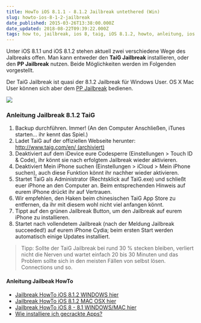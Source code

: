 ```yaml
---
title: HowTo iOS 8.1.1 - 8.1.2 Jailbreak untethered (Win)
slug: howto-ios-8-1-2-jailbreak
date_published: 2015-03-26T13:38:00.000Z
date_updated: 2018-08-22T09:39:22.000Z
tags: how to, jailbreak, ios 8, taig, iOS 8.1.2, howto, anleitung, ios 8.1.1, untethered, pp download, 25 pp
---
```


Unter iOS 8.1.1 und iOS 8.1.2 stehen aktuell zwei verschiedene Wege des Jalbreaks offen. Man kann entweder den **TaiG Jailbreak** installieren, oder den **PP Jailbreak** nutzen. Beide Möglichkeiten werden im Folgenden vorgestellt.

Der TaiG Jailbreak ist quasi der 8.1.2 Jailbreak für Windows User. OS X Mac User können sich aber dem [PP Jailbreak](__GHOST_URL__/howto-ios-8-1-1-8-1-2-pp-jailbreak/) bedienen.

![](__GHOST_URL__/content/images/2015/04/Bildschirmfoto-2015-04-02-um-21-01-55.png)

### Anleitung Jailbreak 8.1.2 TaiG

1. Backup durchführen. Immer! (An den Computer Anschließen, iTunes starten... ihr kennt das Spiel.)
2. Ladet TaiG auf der offiziellen Webseite herunter: [http://www.taig.com/en/ (archiviert)](http://web.archive.org/web/20150328100445/http://www.taig.com:80/en/)
3. Deaktiviert auf dem iDevice eure Codesperre (Einstellungen > Touch ID & Code), ihr könnt sie nach erfolgtem Jailbreak wieder aktivieren.
4. Deaktiviert Mein iPhone suchen (Einstellungen > iCloud > Mein iPhone suchen), auch diese Funktion könnt ihr nachher wieder aktivieren.
5. Startet TaiG als Administrator (Rechtsklick auf TaiG.exe) und schließt euer iPhone an den Computer an. Beim entsprechenden Hinweis auf eurem iPhone drückt ihr auf Vertrauen.
6. Wir empfehlen, den Haken beim chinesischen TaiG App Store zu entfernen, da ihr mit diesem wohl nicht viel anfangen könnt.
7. Tippt auf den grünen Jailbreak Button, um den Jailbreak auf eurem iPhone zu installieren.
8. Startet nach vollendetem Jailbreak (nach der Meldung Jailbreak succeeded!) auf eurem iPhone Cydia; beim ersten Start werden automatisch einige Updates installiert.

> Tipp: Sollte der TaiG Jailbreak bei rund 30 % stecken bleiben, verliert nicht die Nerven und wartet einfach 20 bis 30 Minuten und das Problem sollte sich in den meisten Fällen von selbst lösen. Connections und so.

#### Anleitung Jailbeak HowTo

- [Jailbreak HowTo iOS 8.1.2 WINDOWS hier](__GHOST_URL__/howto-ios-8-1-2-jailbreak)
- [Jailbreak HowTo iOS 8.1.2 MAC OSX hier](__GHOST_URL__/howto-ios-8-1-1-8-1-2-pp-jailbreak/)
- [Jailbreak HowTo iOS 8 - 8.1 WINDOWS/MAC hier](__GHOST_URL__/ios-8-0-8-1-jailbreak-untethered/)
- [Wie installiere ich gecrackte Apps?](__GHOST_URL__/how-to-gecrackte-apps-ipa-auf-dem-iphone-installieren/)
